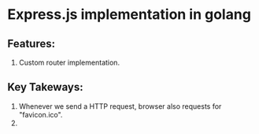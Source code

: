 # Express.js implementation in golang

## Features: 
1. Custom router implementation.

## Key Takeways: 
1. Whenever we send a HTTP request, browser also requests for "favicon.ico".
2. 